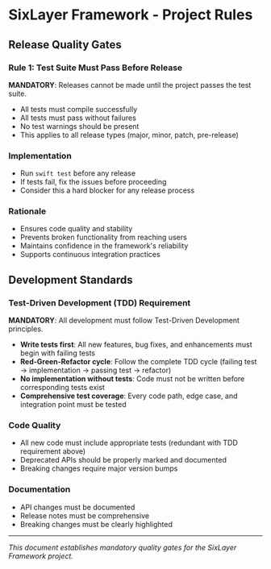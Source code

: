 # SixLayer Framework - Project Rules

## Release Quality Gates

### Rule 1: Test Suite Must Pass Before Release
**MANDATORY**: Releases cannot be made until the project passes the test suite.

- All tests must compile successfully
- All tests must pass without failures
- No test warnings should be present
- This applies to all release types (major, minor, patch, pre-release)

### Implementation
- Run `swift test` before any release
- If tests fail, fix the issues before proceeding
- Consider this a hard blocker for any release process

### Rationale
- Ensures code quality and stability
- Prevents broken functionality from reaching users
- Maintains confidence in the framework's reliability
- Supports continuous integration practices

## Development Standards

### Test-Driven Development (TDD) Requirement
**MANDATORY**: All development must follow Test-Driven Development principles.

- **Write tests first**: All new features, bug fixes, and enhancements must begin with failing tests
- **Red-Green-Refactor cycle**: Follow the complete TDD cycle (failing test → implementation → passing test → refactor)
- **No implementation without tests**: Code must not be written before corresponding tests exist
- **Comprehensive test coverage**: Every code path, edge case, and integration point must be tested

### Code Quality
- All new code must include appropriate tests (redundant with TDD requirement above)
- Deprecated APIs should be properly marked and documented
- Breaking changes require major version bumps

### Documentation
- API changes must be documented
- Release notes must be comprehensive
- Breaking changes must be clearly highlighted

---

*This document establishes mandatory quality gates for the SixLayer Framework project.*
